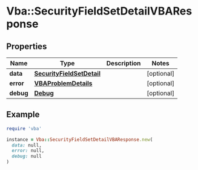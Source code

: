 # Vba::SecurityFieldSetDetailVBAResponse

## Properties

| Name | Type | Description | Notes |
| ---- | ---- | ----------- | ----- |
| **data** | [**SecurityFieldSetDetail**](SecurityFieldSetDetail.md) |  | [optional] |
| **error** | [**VBAProblemDetails**](VBAProblemDetails.md) |  | [optional] |
| **debug** | [**Debug**](Debug.md) |  | [optional] |

## Example

```ruby
require 'vba'

instance = Vba::SecurityFieldSetDetailVBAResponse.new(
  data: null,
  error: null,
  debug: null
)
```

